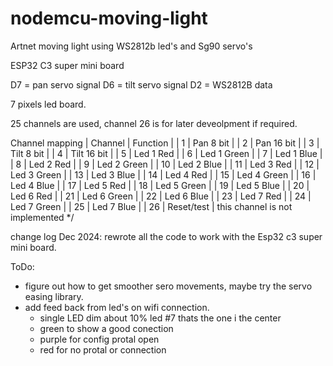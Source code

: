 # nodemcu-moving-light

Artnet moving light using WS2812b led's and Sg90 servo's


ESP32 C3 super mini board

D7 = pan servo signal
D6 = tilt servo signal
D2 = WS2812B data

7 pixels led board.

25 channels are used, channel 26 is for later deveolpment if required.

Channel mapping
| Channel |   Function  | 
|    1    | Pan 8 bit   |
|    2    | Pan 16 bit  |
|    3    | Tilt 8 bit  |
|    4    | Tilt 16 bit |
|    5    | Led 1 Red   |
|    6    | Led 1 Green |
|    7    | Led 1 Blue  |
|    8    | Led 2 Red   |
|    9    | Led 2 Green |
|    10   | Led 2 Blue  |
|    11   | Led 3 Red   |
|    12   | Led 3 Green |
|    13   | Led 3 Blue  |
|    14   | Led 4 Red   |
|    15   | Led 4 Green |
|    16   | Led 4 Blue  |
|    17   | Led 5 Red   |
|    18   | Led 5 Green |
|    19   | Led 5 Blue  |
|    20   | Led 6 Red   |
|    21   | Led 6 Green |
|    22   | Led 6 Blue  |
|    23   | Led 7 Red   |
|    24   | Led 7 Green |
|    25   | Led 7 Blue  |
|    26   | Reset/test  | this channel is not implemented
*/


change log
Dec 2024: rewrote all the code to work with the Esp32 c3 super mini board.

ToDo:
- figure out how to get smoother sero movements, maybe try the servo easing library.
- add  feed back from led's on wifi connection. 
    - single LED dim about 10% led #7 thats the one i the center 
    - green to show a good conection 
    - purple for config protal open
    - red for no protal or connection 
